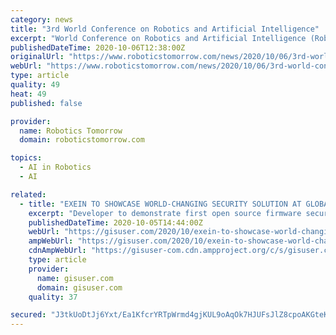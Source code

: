 ```yaml
---
category: news
title: "3rd World Conference on Robotics and Artificial Intelligence"
excerpt: "World Conference on Robotics and Artificial Intelligence (Robotics-2021) will be held at Saint Petersburg, Russia during June 24-26, 2021. The conference will cover both theoretical and practical aspects of these fields and will provide a platform for exchanging research results and to make new collaborations between academic and industry professionals and peers from different institutions around the world."
publishedDateTime: 2020-10-06T12:38:00Z
originalUrl: "https://www.roboticstomorrow.com/news/2020/10/06/3rd-world-conference-on-robotics-and-artificial-intelligence/15788/"
webUrl: "https://www.roboticstomorrow.com/news/2020/10/06/3rd-world-conference-on-robotics-and-artificial-intelligence/15788/"
type: article
quality: 49
heat: 49
published: false

provider:
  name: Robotics Tomorrow
  domain: roboticstomorrow.com

topics:
  - AI in Robotics
  - AI

related:
  - title: "EXEIN TO SHOWCASE WORLD-CHANGING SECURITY SOLUTION AT GLOBAL AI CONFERENCE"
    excerpt: "Developer to demonstrate first open source firmware security framework for IoT at NVIDIA GTC 2020. SANTA CLARA, Calif.— OCTOBER 5, 2020—NVIDIA GTC Digital— Exein CEO Gianni"
    publishedDateTime: 2020-10-05T14:44:00Z
    webUrl: "https://gisuser.com/2020/10/exein-to-showcase-world-changing-security-solution-at-global-ai-conference/"
    ampWebUrl: "https://gisuser.com/2020/10/exein-to-showcase-world-changing-security-solution-at-global-ai-conference/amp/"
    cdnAmpWebUrl: "https://gisuser-com.cdn.ampproject.org/c/s/gisuser.com/2020/10/exein-to-showcase-world-changing-security-solution-at-global-ai-conference/amp/"
    type: article
    provider:
      name: gisuser.com
      domain: gisuser.com
    quality: 37

secured: "J3tkUoDtJj6Yxt/Ea1KfcrYRTpWrmd4gjKUL9oAqOk7HJUFsJlZ8cpoAKGteKg2lbmNEriDTJz9rKFl8iCJwByRUfDfiBuTPehP+vj25EV31DIjaZunOa7iyksFbg0Ryd4F3UP6Iw71HIGelR36Y0UqE2IXTGLsxkrvxrgS5jUbtrhjBk7fcriDdZOubGazEKEuq32TMzG9RAtfg0XvipapPC/cNo3Uk5DPVKnMsaCIkN/EY+sEzntKsa0M0vYgYz5PZ8GtFs4KOrpSXFYSQNYr0SgJJk9eRwC2+8+u+1Mcch9d6jaReB3VHfs9iQpDc3DLahK0LR7XLg0j5Qo3PWOPXfdTTIXY3r4Hwh4/mg7A=;R3gXj1hF3eEQvwnf9fy4Og=="
---
```


